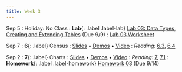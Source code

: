 ```yaml
---
title: Week 3
---
```


Sep 5
: Holiday: No Class
: **Lab**{: .label .label-lab} [Lab 03: Data Types, Creating and Extending Tables](#) (Due 9/9)
  : [Lab 03 Worksheet](#)

Sep 7
: **6**{: .label} Census
  : [Slides](#) &#8226; [Demos](#) &#8226; [Video](#)
: *Reading:* [6.3](https://inferentialthinking.com/chapters/06/3/Example_Population_Trends.html), [6.4](https://inferentialthinking.com/chapters/06/4/Example_Sex_Ratios.html)

Sep 2
: **7**{: .label} Charts
  : [Slides](#) &#8226; [Demos](#) &#8226; [Video](#)
: *Reading:* [7](https://inferentialthinking.com/chapters/07/Visualization.html), [7.1](https://inferentialthinking.com/chapters/07/1/Visualizing_Categorical_Distributions.html)
: **Homework**{: .label .label-homework} [Homework 03](#) (Due 9/14)
